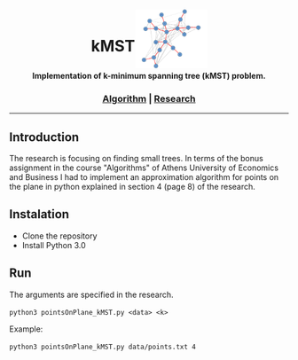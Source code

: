 <div align="center">
<h1><b> kMST</b><img src="png/mst.png" width=130px style=margin-bottom:-30px><br/>

<sub><h4>Implementation of k-minimum spanning tree (kMST) problem.</h4></h1>

<h3>
<a href="https://github.com/mlazana/kMST/blob/master/pointsOnPlane_kMST.py">Algorithm</a> | 
<a href="https://github.com/mlazana/kMST/blob/master/paper/ravi1996.pdf">Research</a> 
</h3>

<hr/>
</div>

## Introduction

The research is focusing on finding small trees. In terms of the bonus assignment in the course "Algorithms" of Athens University of Economics and Business I had to implement an approximation algorithm for points on the plane in python explained in section 4 (page 8) of the research.

## Instalation

- Clone the repository
- Install Python 3.0

## Run

The arguments are specified in the research.

`python3 pointsOnPlane_kMST.py <data> <k>`

Example:

`python3 pointsOnPlane_kMST.py data/points.txt 4`
